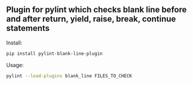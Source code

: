 ## Plugin for pylint which checks blank line before and after return, yield, raise, break, continue statements

Install:
```bash
pip install pylint-blank-line-plugin
```

Usage:
```bash
pylint --load-plugins blank_line FILES_TO_CHECK
```
